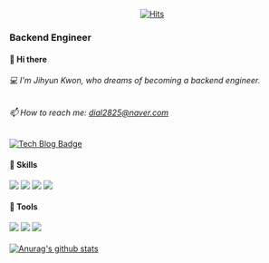 <div align=center>
	
  [![Hits](https://hits.seeyoufarm.com/api/count/incr/badge.svg?url=https%3A%2F%2Fgithub.com%2Fzzsza)](https://hits.seeyoufarm.com) 
	
</div>

### Backend Engineer

####  👋 Hi there
######  💻  I'm Jihyun Kwon, who dreams of becoming a backend engineer.
######  📫 How to reach me: dial2825@naver.com
 [![Tech Blog Badge](http://img.shields.io/badge/-Tech%20blog-black?style=flat-square&logo=github&link=https://dodokwon.tistory.com/)](https://dodokwon.tistory.com/)

 
#### 🥰 Skills
<img src="https://img.shields.io/badge/Spring-6DB33F?style=for-the-badge&logo=Spring&logoColor=white"> <img src="https://img.shields.io/badge/Django-092E20?style=for-the-badge&logo=Django&logoColor=white"> <img src="https://img.shields.io/badge/MySQL-4479A1?style=for-the-badge&logo=MySQL&logoColor=white"> <img src="https://img.shields.io/badge/Vue.js-4FC08D?style=for-the-badge&logo=Vue.js&logoColor=white">
#### 👻 Tools
<img src="https://img.shields.io/badge/IntelliJ IDEA-000000?style=for-the-badge&logo=IntelliJ IDEA&logoColor=white"> <img src="https://img.shields.io/badge/Visual Studio Code-007ACC?style=for-the-badge&logo=Visual Studio Code&logoColor=white"> <img src="https://img.shields.io/badge/PyCharm-000000?style=for-the-badge&logo=PyCharm&logoColor=white">
####
[![Anurag's github stats](https://github-readme-stats.vercel.app/api?username=JiHyunKwon98)](https://github.com/anuraghazra/github-readme-stats)
